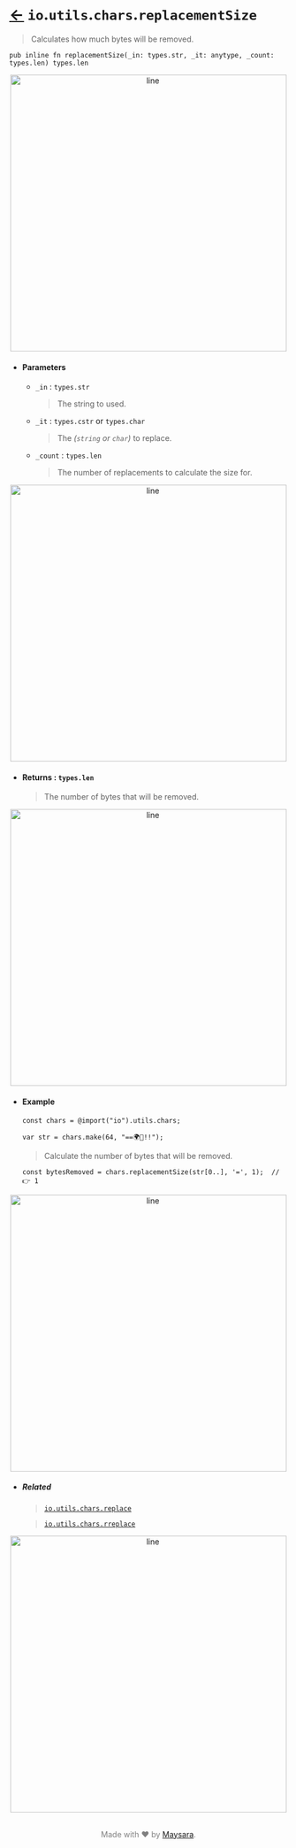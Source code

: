 # [←](../readme.md) `io`.`utils`.`chars`.`replacementSize`

> Calculates how much bytes will be removed.

```zig
pub inline fn replacementSize(_in: types.str, _it: anytype, _count: types.len) types.len
```


<div align="center">
<img src="https://raw.githubusercontent.com/Super-ZIG/io/refs/heads/main/docs/dist/img/md/line.png" alt="line" style="width:500px;"/>
</div>

- #### Parameters

    - `_in` : `types.str`

        > The string to used.

    - `_it` : `types.cstr` or `types.char`

        > The _(`string` or `char`)_ to replace.

    - `_count` : `types.len`

        > The number of replacements to calculate the size for.

<div align="center">
<img src="https://raw.githubusercontent.com/Super-ZIG/io/refs/heads/main/docs/dist/img/md/line.png" alt="line" style="width:500px;"/>
</div>

- #### Returns : `types.len`

    > The number of bytes that will be removed.

<div align="center">
<img src="https://raw.githubusercontent.com/Super-ZIG/io/refs/heads/main/docs/dist/img/md/line.png" alt="line" style="width:500px;"/>
</div>

- #### Example

    ```zig
    const chars = @import("io").utils.chars;
    ```

    ```zig
    var str = chars.make(64, "==🌍🌟!!");
    ```

    > Calculate the number of bytes that will be removed.

    ```zig
    const bytesRemoved = chars.replacementSize(str[0..], '=', 1);  // 👉 1
    ```

<div align="center">
<img src="https://raw.githubusercontent.com/Super-ZIG/io/refs/heads/main/docs/dist/img/md/line.png" alt="line" style="width:500px;"/>
</div>

- ##### Related

  > [`io.utils.chars.replace`](./replace.md)

  > [`io.utils.chars.rreplace`](./rreplace.md)


<div align="center">
<img src="https://raw.githubusercontent.com/Super-ZIG/io/refs/heads/main/docs/dist/img/md/line.png" alt="line" style="width:500px;"/>
</div>

<p align="center" style="color:grey;"><br />Made with ❤️ by <a href="http://github.com/maysara-elshewehy" target="blank">Maysara</a>.</p>